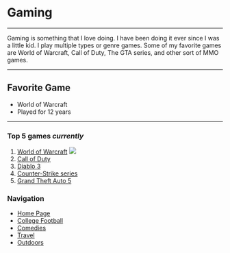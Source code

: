 # Gaming
___
Gaming is something that I love doing. I have been doing it ever since I was a little kid.
I play multiple types or genre games. 
Some of my favorite games are World of Warcraft, Call of Duty, The GTA series, and other sort of MMO games.

___
## Favorite Game
 - World of Warcraft
  - Played for 12 years
  
---
### Top 5 games *currently*

1. [World of Warcraft](https://worldofwarcraft.com/en-us/)
![](https://www.google.com/url?sa=i&source=images&cd=&ved=2ahUKEwj__76Ho5vmAhUBH6wKHVTVA4QQjRx6BAgBEAQ&url=https%3A%2F%2Fyuki.la%2Fwg%2F6887669&psig=AOvVaw2cRpKpXMLssZ3logZrH7Pj&ust=1575524172232857)
2. [Call of Duty](https://www.callofduty.com/modernwarfare)
3. [Diablo 3](https://us.diablo3.com/en/)
4. [Counter-Strike series](https://blog.counter-strike.net/)
5. [Grand Theft Auto 5](https://www.rockstargames.com/V/restricted-content/agegate/form?redirect=https%3A%2F%2Fwww.rockstargames.com%2FV%2F&options=&locale=en_us)

### Navigation
- [Home Page](https://noahkirsch20.github.io/FinalProject/)
- [College Football](https://noahkirsch20.github.io/College-Football/)
- [Comedies](https://noahkirsch20.github.io/Comedies/)
- [Travel](https://noahkirsch20.github.io/States/)
- [Outdoors](https://noahkirsch20.github.io/Outdoor/)

